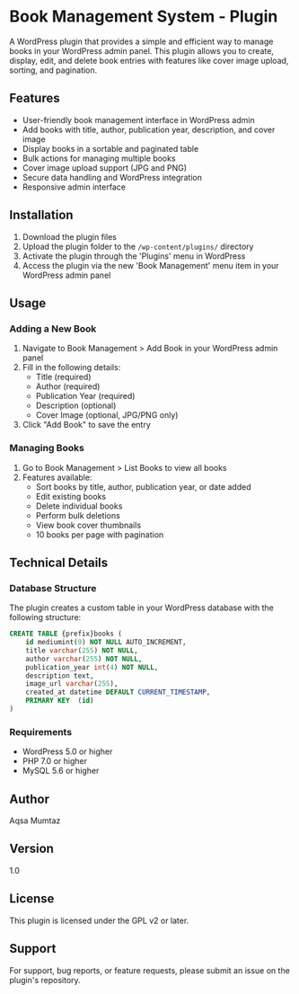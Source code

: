 # Book Management System - Plugin 

A WordPress plugin that provides a simple and efficient way to manage books in your WordPress admin panel. This plugin allows you to create, display, edit, and delete book entries with features like cover image upload, sorting, and pagination.

## Features

- User-friendly book management interface in WordPress admin
- Add books with title, author, publication year, description, and cover image
- Display books in a sortable and paginated table
- Bulk actions for managing multiple books
- Cover image upload support (JPG and PNG)
- Secure data handling and WordPress integration
- Responsive admin interface

## Installation

1. Download the plugin files
2. Upload the plugin folder to the `/wp-content/plugins/` directory
3. Activate the plugin through the 'Plugins' menu in WordPress
4. Access the plugin via the new 'Book Management' menu item in your WordPress admin panel

## Usage

### Adding a New Book

1. Navigate to Book Management > Add Book in your WordPress admin panel
2. Fill in the following details:
   - Title (required)
   - Author (required)
   - Publication Year (required)
   - Description (optional)
   - Cover Image (optional, JPG/PNG only)
3. Click "Add Book" to save the entry

### Managing Books

1. Go to Book Management > List Books to view all books
2. Features available:
   - Sort books by title, author, publication year, or date added
   - Edit existing books
   - Delete individual books
   - Perform bulk deletions
   - View book cover thumbnails
   - 10 books per page with pagination

## Technical Details

### Database Structure

The plugin creates a custom table in your WordPress database with the following structure:

```sql
CREATE TABLE {prefix}books (
    id mediumint(9) NOT NULL AUTO_INCREMENT,
    title varchar(255) NOT NULL,
    author varchar(255) NOT NULL,
    publication_year int(4) NOT NULL,
    description text,
    image_url varchar(255),
    created_at datetime DEFAULT CURRENT_TIMESTAMP,
    PRIMARY KEY  (id)
)
```

### Requirements

- WordPress 5.0 or higher
- PHP 7.0 or higher
- MySQL 5.6 or higher


## Author

Aqsa Mumtaz

## Version

1.0

## License

This plugin is licensed under the GPL v2 or later.

## Support

For support, bug reports, or feature requests, please submit an issue on the plugin's repository.
